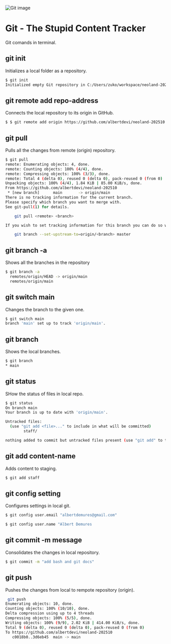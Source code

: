 ![Git image](https://upload.wikimedia.org/wikipedia/commons/thumb/e/e0/Git-logo.svg/1024px-Git-logo.svg.png)

# Git - The Stupid Content Tracker

Git comands in terminal.

## git init

Initializes a local folder as a repository.

```sh
$ git init
Initialized empty Git repository in C:/Users/zuko/workspace/neoland-202510/.git/
```

## git remote add repo-address

Connects the local repository to its origin in GitHub.

```sh
$ $ git remote add origin https://github.com/albertdevi/neoland-202510
```

## git pull

Pulls all the changes from remote (origin) repository.

```sh
$ git pull
remote: Enumerating objects: 4, done.
remote: Counting objects: 100% (4/4), done.
remote: Compressing objects: 100% (3/3), done.
remote: Total 4 (delta 0), reused 0 (delta 0), pack-reused 0 (from 0)
Unpacking objects: 100% (4/4), 1.84 KiB | 85.00 KiB/s, done.
From https://github.com/albertdevi/neoland-202510
 * [new branch]      main       -> origin/main
There is no tracking information for the current branch.
Please specify which branch you want to merge with.
See git-pull(1) for details.

    git pull <remote> <branch>

If you wish to set tracking information for this branch you can do so with:

    git branch --set-upstream-to=origin/<branch> master

```

## git branch -a

Shows all the branches in the repository

```sh
$ git branch -a
  remotes/origin/HEAD -> origin/main
  remotes/origin/main
  ```

## git switch main

Changes the branch to the given one.

```sh
$ git switch main
branch 'main' set up to track 'origin/main'.
```

## git branch

Shows the local branches.
```sh
$ git branch
* main
```

## git status

SHow the status of files in local repo.

```sh
$ git status
On branch main
Your branch is up to date with 'origin/main'.

Untracked files:
  (use "git add <file>..." to include in what will be committed)
        staff/

nothing added to commit but untracked files present (use "git add" to track)
```

## git add content-name

Adds content to staging.

```sh
$ git add staff
```

## git config setting

Configures settings in local git.

```sh
$ git config user.email "albertdemures@gmail.com"

$ git config user.name "Albert Demures
```

## git commit -m message

Consolidates the changes in local repository.

```sh
$ git commit -m "add bash and git docs"
```

## git push

Pushes the changes from local to rempote repository (origin).

```sh
 git push
Enumerating objects: 10, done.
Counting objects: 100% (10/10), done.
Delta compression using up to 4 threads
Compressing objects: 100% (5/5), done.
Writing objects: 100% (9/9), 2.02 KiB | 414.00 KiB/s, done.
Total 9 (delta 0), reused 0 (delta 0), pack-reused 0 (from 0)
To https://github.com/albertdevi/neoland-202510
   c0018b0..3d6eb45  main -> main
```